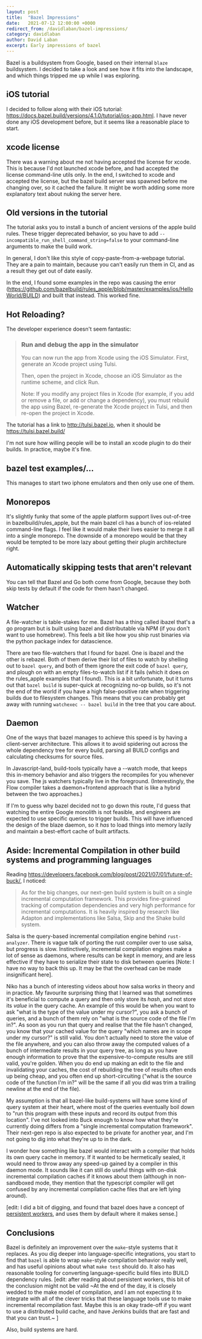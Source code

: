 ```yaml
---
layout: post
title:  "Bazel Impressions"
date:   2021-07-12 12:00:00 +0000
redirect_from: /davidlaban/bazel-impressions/
category: davidlaban
author: David Laban
excerpt: Early impressions of bazel
---
```


Bazel is a buildsystem from Google, based on their internal `blaze` buildsystem. I decided to take a look and see how it fits into the landscape, and which things tripped me up while I was exploring.

## iOS tutorial

I decided to follow along with their iOS tutorial: https://docs.bazel.build/versions/4.1.0/tutorial/ios-app.html. I have never done any iOS development before, but it seems like a reasonable place to start.

## xcode license

There was a warning about me not having accepted the license for xcode. This is because I'd not launched xcode before, and had accepted the license command-line utils only. In the end, I switched to xcode and accepted the license, but the bazel build server was spawned before me changing over, so it cached the failure. It might be worth adding some more explanatory text about nuking the server here.

## Old versions in the tutorial

The tutorial asks you to install a bunch of ancient versions of the apple build rules. These trigger deprecated behavior, so you have to add `--incompatible_run_shell_command_string=false` to your command-line arguments to make the build work.

In general, I don't like this style of copy-paste-from-a-webpage tutorial. They are a pain to maintain, because you can't easily run them in CI, and as a result they get out of date easily.

In the end, I found some examples in the repo was causing the error (https://github.com/bazelbuild/rules_apple/blob/master/examples/ios/HelloWorld/BUILD) and built that instead. This worked fine.

## Hot Reloading?

The developer experience doesn't seem fantastic:

> ### Run and debug the app in the simulator
>
> You can now run the app from Xcode using the iOS Simulator. First, generate an Xcode project using Tulsi.
>
> Then, open the project in Xcode, choose an iOS Simulator as the runtime scheme, and click Run.
>
> Note: If you modify any project files in Xcode (for example, if you add or remove a file, or add or change a dependency), you must rebuild the app using Bazel, re-generate the Xcode project in Tulsi, and then re-open the project in Xcode.

The tutorial has a link to http://tulsi.bazel.io, when it should be https://tulsi.bazel.build/

I'm not sure how willing people will be to install an xcode plugin to do their builds. In practice, maybe it's fine.

## bazel test examples/...

This manages to start two iphone emulators and then only use one of them.

## Monorepos

It's slightly funky that some of the apple platform support lives out-of-tree in bazelbuild/rules_apple, but the main bazel cli has a bunch of ios-related command-line flags. I feel like it would make their lives easier to merge it all into a single monorepo. The downside of a monorepo would be that they would be tempted to be more lazy about getting their plugin architecture right.

## Automatically skipping tests that aren't relevant

You can tell that Bazel and Go both come from Google, because they both skip tests by default if the code for them hasn't changed.

## Watcher

A file-watcher is table-stakes for me. Bazel has a thing called ibazel that's a go program but is built using bazel and distributable via NPM (if you don't want to use homebrew). This feels a bit like how you ship rust binaries via the python package index for datascience.

There are two file-watchers that I found for bazel. One is ibazel and the other is rebazel. Both of them derive their list of files to watch by shelling out to `bazel query`, and both of them ignore the exit code of `bazel query`, and plough on with an empty files-to-watch list if it fails (which it does on the rules_apple examples that I found). This is a bit unfortunate, but it turns out that `bazel build` is super-quick at recognizing no-op builds, so it's not the end of the world if you have a high false-positive rate when triggering builds due to filesystem changes. This means that you can probably get away with running `watchexec -- bazel build` in the tree that you care about.

## Daemon

One of the ways that bazel manages to achieve this speed is by having a client-server architecture. This allows it to avoid spidering out across the whole dependency tree for every build, parsing all BUILD configs and calculating checksums for source files.

In Javascript-land, build-tools typically have a --watch mode, that keeps this in-memory behavior and also triggers the recompiles for you whenever you save. The js watchers typically live in the foreground. (Interestingly, the Flow compiler takes a daemon+frontend approach that is like a hybrid between the two approaches.)

If I'm to guess why bazel decided not to go down this route, I'd guess that watching the entire Google monolith is not feasible, and engineers are expected to use specific queries to trigger builds. This will have influenced the design of the blaze daemon, so it _has_ to load things into memory lazily and maintain a best-effort cache of built artifacts.

## Aside: Incremental Compilation in other build systems and programming languages

Reading https://developers.facebook.com/blog/post/2021/07/01/future-of-buck/, I noticed:

> As for the big changes, our next-gen build system is built on a single incremental computation framework. This provides fine-grained tracking of computation dependencies and very high performance for incremental computations. It is heavily inspired by research like Adapton and implementations like Salsa, Skip and the Shake build system.

Salsa is the query-based incremental compilation engine behind `rust-analyzer`. There is vague talk of porting the rust compiler over to use salsa, but progress is slow. Instinctively, incremental compilation engines make a lot of sense as daemons, where results can be kept in memory, and are less effective if they have to serialize their state to disk between queries [Note: I have no way to back this up. It may be that the overhead can be made insignificant here].

Niko has a bunch of interesting videos about how salsa works in theory and in practice. My favourite surprising thing that I learned was that sometimes it's beneficial to compute a query and then only store its _hash_, and not store its _value_ in the query cache. An example of this would be when you want to ask "what is the type of the value under my cursor?", you ask a bunch of queries, and a bunch of them rely on "what is the source code of the file I'm in?". As soon as you run that query and realise that the file hasn't changed, you know that your cached value for the query "which names are in scope under my cursor?" is still valid. You don't actually need to store the value of the file anywhere, and you can also throw away the computed values of a bunch of intermediate results in your query tree, as long as you have enough information to prove that the expensive-to-compute results are still valid, you're golden. When you do end up making an edit to the file and invalidating your caches, the cost of rebuilding the tree of results often ends up being cheap, and you often end up short-circuiting ("what is the source code of the function I'm in?" will be the same if all you did was trim a trailing newline at the end of the file).

My assumption is that all bazel-like build-systems will have some kind of query system at their heart, where most of the queries eventually boil down to "run this program with these inputs and record its output from this location". I've not looked into Buck enough to know how what they're currently doing differs from a "single incremental computation framework". Their next-gen repo is also expected to be private for another year, and I'm not going to dig into what they're up to in the dark.

I wonder how something like bazel would interact with a compiler that holds its own query cache in memory. If it wanted to be hermetically sealed, it would need to throw away any speed-up gained by a compiler in this daemon mode. It sounds like it can still do useful things with on-disk incremental compilation caches if it knows about them (although in non-sandboxed mode, they mention that the typescript compiler will get confused by any incremental compilation cache files that are left lying around).

[edit: I did a bit of digging, and found that bazel does have a concept of [persistent workers](https://docs.bazel.build/versions/main/persistent-workers.html), and uses them by default where it makes sense.]

<!-- TODO: discuss the tricks that pnpm/parcel2 do, that might/might not work with bazel? -->

<!-- TODO: look into distributed build cache. Could you abuse github-releases || ghcr.io for cached build artifacts like cargo-quickinstall/homebrew do? -->

## Conclusions

Bazel is definitely an improvement over the `make`-style systems that it replaces. As you dig deeper into language-specific integrations, you start to find that `bazel` is able to wrap `make`-style compilation behavior really well, and has useful opinions about what `make test` should do. It also has reasonable tooling for converting language-specific build files into BUILD dependency rules. [edit: after reading about persistent workers, this bit of the conclusion might not be valid ~At the end of the day, it is closely wedded to the make model of compilation, and I am not expecting it to integrate with all of the clever tricks that these language tools use to make incremental recompilation fast. Maybe this is an okay trade-off if you want to use a distributed build cache, and have Jenkins builds that are fast and that you can trust.~ ]

Also, build systems are hard.
